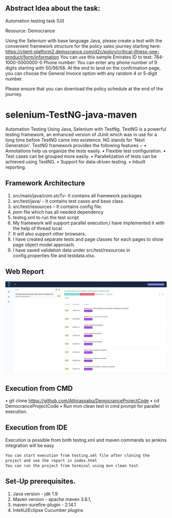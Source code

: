 ## Abstract Idea about the task:
Automation testing task (UI)

Resource: Democrance

Using the Selenium with base language Java, please create a test with the convenient framework structure for the policy sales journey starting here:
https://client-platform2.democrance.com/d2c/policy/critical-illness-one-product/form/information
You can use this sample Emirates ID to test: 784-1000-0000000-0
Phone number: You can enter any phone number of 9 digits starting with 50/56/58.
At the end to land on the confirmation page, you can choose the General Invoice option with any random 4 or 5-digit number.

Please ensure that you can download the policy schedule at the end of the journey.
# selenium-TestNG-java-maven
Automation Testing Using Java, Selenium with TestNg.
TestNG is a powerful testing framework, an enhanced version of JUnit which was in use for a long time before TestNG came into existence. NG stands for 'Next Generation'.
TestNG framework provides the following features −
•	Annotations help us organize the tests easily.
•	Flexible test configuration.
•	Test cases can be grouped more easily.
•	Parallelization of tests can be achieved using TestNG.
•	Support for data-driven testing.
•	Inbuilt reporting.

## Framework Architecture

 1. src/main/java/com.stcTv- It contains all framework packages
 2.	src/test/java/ - It contains test cases and base class.
 3.	src/test/resources – It contains config file.
 4.	pom file which has all needed dependency
 5.	testng.xml to run the test script
 6.	My framework will support parallel execution,I have implemented it with the help of thread local
 7.	It will also support other browsers.
 8.	I have created separate tests and page classes for each pages to show page object model approach.
 9.	I have saved validation data under src/test/resources in config.properties file and testdata.xlsx.


## Web Report

 <img src="WebResult.png">
     
## Execution from CMD

•	git clone https://github.com/Athirassabu/DemocranceProjectCode
•	cd DemocranceProjectCode
•	Run mvn clean test in cmd prompt for parallel execution.

## Execution from IDE
Execution is possible from both testng.xml and maven commands so jenkins integration will be easy

	You can start execution from testing.xml file after cloning the project and see the report in index.html
	You can run the project from terminal using mvn clean test

## Set-Up prerequisites.
1.	Java version - jdk 1.9
2.	Maven version - apache maven 3.8.1,
3.	maven-surefire-plugin - 2.14.1
4.	IntelliJ/Eclipse Cucumber plugins







